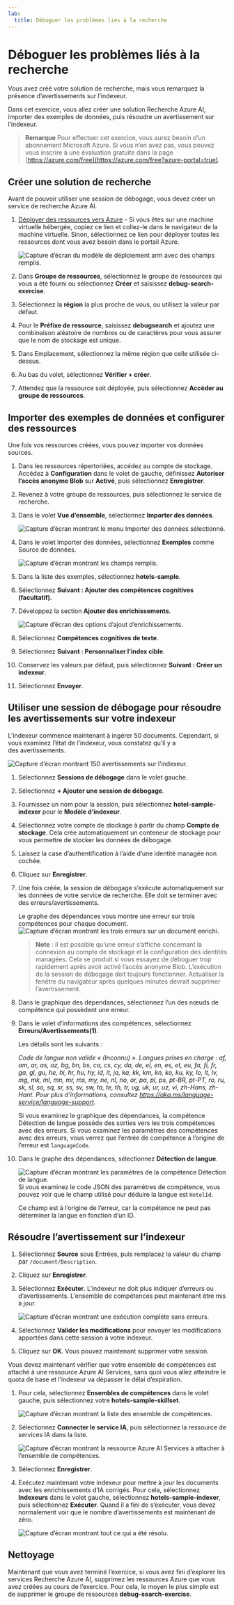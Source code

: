 ```yaml
---
lab:
  title: Déboguer les problèmes liés à la recherche
---
```


# Déboguer les problèmes liés à la recherche

Vous avez créé votre solution de recherche, mais vous remarquez la présence d’avertissements sur l’indexeur.

Dans cet exercice, vous allez créer une solution Recherche Azure AI, importer des exemples de données, puis résoudre un avertissement sur l’indexeur.

> **Remarque** Pour effectuer cet exercice, vous aurez besoin d’un abonnement Microsoft Azure. Si vous n’en avez pas, vous pouvez vous inscrire à une évaluation gratuite dans la page [https://azure.com/free](https://azure.com/free?azure-portal=true).

## Créer une solution de recherche

Avant de pouvoir utiliser une session de débogage, vous devez créer un service de recherche Azure AI.

1. [Déployer des ressources vers Azure](https://portal.azure.com/#create/Microsoft.Template/uri/https%3A%2F%2Fraw.githubusercontent.com%2FMicrosoftLearning%2Fmslearn-knowledge-mining%2Fmain%2FLabfiles%2F08-debug-search%2Fazuredeploy.json) - Si vous êtes sur une machine virtuelle hébergée, copiez ce lien et collez-le dans le navigateur de la machine virtuelle. Sinon, sélectionnez ce lien pour déployer toutes les ressources dont vous avez besoin dans le portail Azure.

    ![Capture d’écran du modèle de déploiement arm avec des champs remplis.](../media/08-media/arm-template-deployment.png)

1. Dans **Groupe de ressources**, sélectionnez le groupe de ressources qui vous a été fourni ou sélectionnez **Créer** et saisissez **debug-search-exercise**.
1. Sélectionnez la **région** la plus proche de vous, ou utilisez la valeur par défaut.
1. Pour le **Préfixe de ressource**, saisissez **debugsearch** et ajoutez une combinaison aléatoire de nombres ou de caractères pour vous assurer que le nom de stockage est unique.
1. Dans Emplacement, sélectionnez la même région que celle utilisée ci-dessus.
1. Au bas du volet, sélectionnez **Vérifier + créer**.
1. Attendez que la ressource soit déployée, puis sélectionnez **Accéder au groupe de ressources**.

## Importer des exemples de données et configurer des ressources

Une fois vos ressources créées, vous pouvez importer vos données sources.

1. Dans les ressources répertoriées, accédez au compte de stockage. Accédez à **Configuration** dans le volet de gauche, définissez **Autoriser l’accès anonyme Blob** sur **Activé**, puis sélectionnez **Enregistrer**.
1. Revenez à votre groupe de ressources, puis sélectionnez le service de recherche.
1. Dans le volet **Vue d’ensemble**, sélectionnez **Importer des données**.

      ![Capture d’écran montrant le menu Importer des données sélectionné.](../media/08-media/import-data.png)

1. Dans le volet Importer des données, sélectionnez **Exemples** comme Source de données.

      ![Capture d’écran montrant les champs remplis.](../media/08-media/import-data-selection-screen-small.png)

1. Dans la liste des exemples, sélectionnez **hotels-sample**.
1. Sélectionnez **Suivant : Ajouter des compétences cognitives (facultatif)**.
1. Développez la section **Ajouter des enrichissements**.

    ![Capture d’écran des options d’ajout d’enrichissements.](../media/08-media/add-enrichments.png)

1. Sélectionnez **Compétences cognitives de texte**.
1. Sélectionnez **Suivant : Personnaliser l’index cible**.
1. Conservez les valeurs par défaut, puis sélectionnez **Suivant : Créer un indexeur**.
1. Sélectionnez **Envoyer**.

## Utiliser une session de débogage pour résoudre les avertissements sur votre indexeur

L’indexeur commence maintenant à ingérer 50 documents. Cependant, si vous examinez l’état de l’indexeur, vous constatez qu’il y a des avertissements.

![Capture d’écran montrant 150 avertissements sur l’indexeur.](../media/08-media/indexer-warnings.png)

1. Sélectionnez **Sessions de débogage** dans le volet gauche.
1. Sélectionnez **+ Ajouter une session de débogage**.
1. Fournissez un nom pour la session, puis sélectionnez **hotel-sample-indexer** pour le **Modèle d’indexeur**.
1. Sélectionnez votre compte de stockage à partir du champ **Compte de stockage**. Cela crée automatiquement un conteneur de stockage pour vous permettre de stocker les données de débogage.
1. Laissez la case d’authentification à l’aide d’une identité managée non cochée.
1. Cliquez sur **Enregistrer**.
1. Une fois créée, la session de débogage s’exécute automatiquement sur les données de votre service de recherche. Elle doit se terminer avec des erreurs/avertissements.

    Le graphe des dépendances vous montre une erreur sur trois compétences pour chaque document.
    ![Capture d’écran montrant les trois erreurs sur un document enrichi.](../media/08-media/debug-session-errors.png)

    > **Note** : il est possible qu’une erreur s’affiche concernant la connexion au compte de stockage et la configuration des identités managées. Cela se produit si vous essayez de déboguer trop rapidement après avoir activé l’accès anonyme Blob. L’exécution de la session de débogage doit toujours fonctionner. Actualiser la fenêtre du navigateur après quelques minutes devrait supprimer l’avertissement.

1. Dans le graphique des dépendances, sélectionnez l’un des nœuds de compétence qui possèdent une erreur.
1. Dans le volet d’informations des compétences, sélectionnez **Erreurs/Avertissements(1)**.

    Les détails sont les suivants :

    *Code de langue non valide « (Inconnu) ». Langues prises en charge : af, am, ar, as, az, bg, bn, bs, ca, cs, cy, da, de, el, en, es, et, eu, fa, fi, fr, ga, gl, gu, he, hi, hr, hu, hy, id, it, ja, ka, kk, km, kn, ko, ku, ky, lo, lt, lv, mg, mk, ml, mn, mr, ms, my, ne, nl, no, or, pa, pl, ps, pt-BR, pt-PT, ro, ru, sk, sl, so, sq, sr, ss, sv, sw, ta, te, th, tr, ug, uk, ur, uz, vi, zh-Hans, zh-Hant. Pour plus d’informations, consultez https://aka.ms/language-service/language-support.*

    Si vous examinez le graphique des dépendances, la compétence Détection de langue possède des sorties vers les trois compétences avec des erreurs. Si vous examinez les paramètres des compétences avec des erreurs, vous verrez que l’entrée de compétence à l’origine de l’erreur est `languageCode`.

1. Dans le graphe des dépendances, sélectionnez **Détection de langue**.

    ![Capture d’écran montrant les paramètres de la compétence Détection de langue.](../media/08-media/language-detection-skill-settings.png)
    Si vous examinez le code JSON des paramètres de compétence, vous pouvez voir que le champ utilisé pour déduire la langue est `HotelId`.

    Ce champ est à l’origine de l’erreur, car la compétence ne peut pas déterminer la langue en fonction d’un ID.

## Résoudre l’avertissement sur l’indexeur

1. Sélectionnez **Source** sous Entrées, puis remplacez la valeur du champ par `/document/Description`.
1. Cliquez sur **Enregistrer**.
1. Sélectionnez **Exécuter**. L’indexeur ne doit plus indiquer d’erreurs ou d’avertissements. L’ensemble de compétences peut maintenant être mis à jour.

    ![Capture d’écran montrant une exécution complète sans erreurs.](../media/08-media/debug-session-complete.png)
   
1. Sélectionnez **Valider les modifications** pour envoyer les modifications apportées dans cette session à votre indexeur.
1. Cliquez sur **OK**. Vous pouvez maintenant supprimer votre session.

Vous devez maintenant vérifier que votre ensemble de compétences est attaché à une ressource Azure AI Services, sans quoi vous allez atteindre le quota de base et l’indexeur va dépasser le délai d’expiration. 

1. Pour cela, sélectionnez **Ensembles de compétences** dans le volet gauche, puis sélectionnez votre **hotels-sample-skillset**.

    ![Capture d’écran montrant la liste des ensemble de compétences.](../media/08-media/update-skillset.png)
1. Sélectionnez **Connecter le service IA**, puis sélectionnez la ressource de services IA dans la liste.

    ![Capture d’écran montrant la ressource Azure AI Services à attacher à l’ensemble de compétences.](../media/08-media/skillset-attach-service.png)
1. Sélectionnez **Enregistrer**.

1. Exécutez maintenant votre indexeur pour mettre à jour les documents avec les enrichissements d’IA corrigés. Pour cela, sélectionnez **Indexeurs** dans le volet gauche, sélectionnez **hotels-sample-indexer**, puis sélectionnez **Exécuter**.  Quand il a fini de s’exécuter, vous devez normalement voir que le nombre d’avertissements est maintenant de zéro.

    ![Capture d’écran montrant tout ce qui a été résolu.](../media/08-media/warnings-fixed-indexer.png)

## Nettoyage

 Maintenant que vous avez terminé l’exercice, si vous avez fini d’explorer les services Recherche Azure AI, supprimez les ressources Azure que vous avez créées au cours de l’exercice. Pour cela, le moyen le plus simple est de supprimer le groupe de ressources **debug-search-exercise**.
